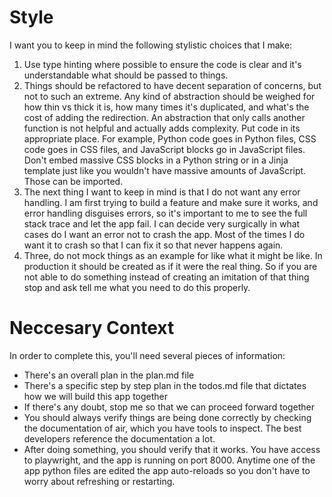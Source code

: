 # Style

I want you to keep in mind the following stylistic choices that I make:
1. Use type hinting where possible to ensure the code is clear and it's understandable what should be passed to things.
2. Things should be refactored to have decent separation of concerns, but not to such an extreme. Any kind of abstraction should be weighed for how thin vs thick it is, how many times it's duplicated, and what's the cost of adding the redirection. An abstraction that only calls another function is not helpful and actually adds complexity. Put code in its appropriate place. For example, Python code goes in Python files, CSS code goes in CSS files, and JavaScript blocks go in JavaScript files. Don't embed massive CSS blocks in a Python string or in a Jinja template just like you wouldn't have massive amounts of JavaScript. Those can be imported.
3.  The next thing I want to keep in mind is that I do not want any error handling. I am first trying to build a feature and make sure it works, and error handling disguises errors, so it's important to me to see the full stack trace and let the app fail. I can decide very surgically in what cases do I want an error not to crash the app. Most of the times I do want it to crash so that I can fix it so that never happens again.
4.  Three, do not mock things as an example for like what it might be like. In production it should be created as if it were the real thing. So if you are not able to do something instead of creating an imitation of that thing stop and ask tell me what you need to do this properly.

# Neccesary Context

In order to complete this, you'll need several pieces of information:

- There's an overall plan in the plan.md file
- There's a specific step by step plan in the todos.md file that dictates how we will build this app together
- If there's any doubt, stop me so that we can proceed forward together
- You should always verify things are being done correctly by checking the documentation of air, which you have tools to inspect.  The best developers reference the documentation a lot.
- After doing something, you should verify that it works. You have access to playwright, and the app is running on port 8000.  Anytime one of the app python files are edited the app auto-reloads so you don't have to worry about refreshing or restarting.